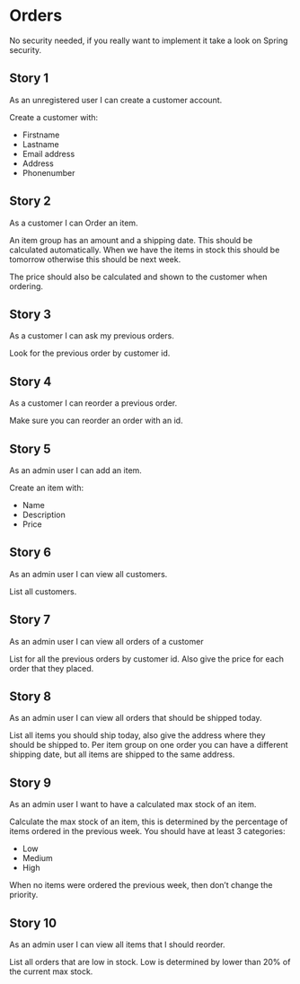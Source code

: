 # Orders
No security needed, if you really want to implement it take a look on Spring security.

## Story 1
As an unregistered user I can create a customer account.

Create a customer with:
* Firstname
* Lastname
* Email address
* Address
* Phonenumber

## Story 2
As a customer I can Order an item.

An item group has an amount and a shipping date. This should be calculated automatically. When we have the items in stock this should be tomorrow otherwise this should be next week.

The price should also be calculated and shown to the customer when ordering.

## Story 3
As a customer I can ask my previous orders.

Look for the previous order by customer id.

## Story 4
As a customer I can reorder a previous order.

Make sure you can reorder an order with an id.

## Story 5
As an admin user I can add an item.

Create an item with:
* Name
* Description
* Price

## Story 6
As an admin user I can view all customers.

List all customers.

## Story 7
As an admin user I can view all orders of a customer

List for all the previous orders by customer id.
Also give the price for each order that they placed.

## Story 8
As an admin user I can view all orders that should be shipped today.

List all items you should ship today, also give the address where they should be shipped to. Per item group on one order you can have a different shipping date, but all items are shipped to the same address.

## Story 9
As an admin user I want to have a calculated max stock of an item.

Calculate the max stock of an item, this is determined by the percentage of items ordered in the previous week. You should have at least 3 categories:
* Low
* Medium
* High

When no items were ordered the previous week, then don’t change the priority. 

## Story 10
As an admin user I can view all items that I should reorder.

List all orders that are low in stock. Low is determined by lower than 20% of the current max stock. 
